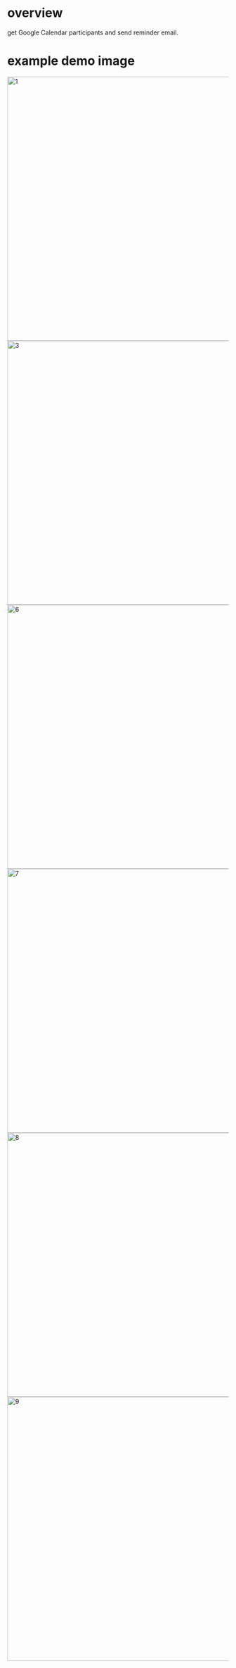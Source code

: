 # overview
get Google Calendar participants and send reminder email.

# example demo image

<img width="600" alt="1" src="https://github.com/user-attachments/assets/af993b0a-25d3-4580-831b-6c576d8e24aa">

<img width="600" alt="3" src="https://github.com/user-attachments/assets/27635f6b-2dfa-4a87-9b9b-c3d1a2d4f97d">

<img width="600" alt="6" src="https://github.com/user-attachments/assets/55338c55-f14c-4e65-ba86-f8122e72c16f">

<img width="600" alt="7" src="https://github.com/user-attachments/assets/f1408d53-fc9d-49c9-85da-10dde5b41a0a">

<img width="600" alt="8" src="https://github.com/user-attachments/assets/805b990e-4402-471f-b718-cef96904284f">

<img width="600" alt="9" src="https://github.com/user-attachments/assets/562e5cef-be6a-4f2d-9605-065bacd10c01">
